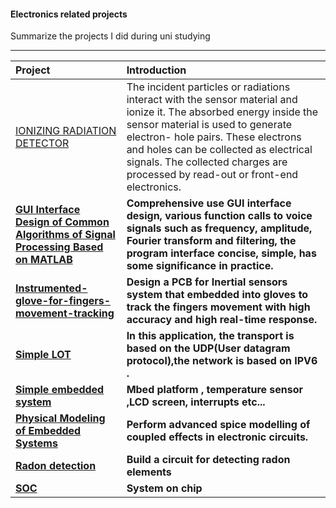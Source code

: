 #### Electronics related projects

Summarize the projects I did during uni studying

------

 

| Project                                                      | Introduction                                                 |
| :----------------------------------------------------------- | :----------------------------------------------------------- |
| [IONIZING RADIATION DETECTOR](https://github.com/hhhtzq/Electronics-related-projects/tree/master/ALFA-BETA-GAMMA-PARTICLE-IMAGE-PROCESSING) | The incident particles or radiations interact with the sensor material and ionize it. The absorbed energy inside the sensor material is used to generate electron- hole pairs. These electrons and holes can be collected as electrical signals. The collected charges are processed by read-out or front-end electronics. |
| **[GUI Interface Design of Common Algorithms of Signal Processing Based on MATLAB](https://github.com/hhhtzq/Electronics-related-projects/tree/master/GUI%20Interface%20Design%20of%20Common%20Algorithms%20of%20Signal%20Processing%20Based%20on%20MATLAB)** | **Comprehensive use GUI interface design, various function calls to voice signals such as frequency, amplitude, Fourier transform and filtering, the program interface concise, simple, has some significance in practice.** |
| **[Instrumented-glove-for-fingers-movement-tracking](https://github.com/hhhtzq/Electronics-related-projects/tree/master/PCB%20Project/PCB-Projects)** | **Design a PCB for Inertial sensors system that embedded into gloves to track the fingers movement with high accuracy and high real-time response.** |
| **[Simple LOT](https://github.com/hhhtzq/Electronics-related-projects/tree/master/Sensor%20Network/submit%20WSN%20code)** | **In this application, the transport is based on the UDP(User datagram protocol),the network is based on IPV6 .** |
| **[Simple embedded system](https://github.com/hhhtzq/Electronics-related-projects/tree/master/mbed_project)** | **Mbed platform , temperature sensor ,LCD screen, interrupts etc...** |
| [**Physical Modeling of Embedded Systems**](https://github.com/hhhtzq/Electronics-related-projects/tree/master/Physical%20Modeling%20of%20Embedded%20Systems) | **Perform advanced spice modelling of coupled effects in electronic circuits.** |
| **[Radon detection](https://github.com/hhhtzq/Electronics-related-projects/tree/master/Radon%20detection)** | **Build a circuit for detecting radon elements**             |
| **[SOC](https://github.com/hhhtzq/Electronics-related-projects/tree/master/SOC)** | **System on chip**                                           |

 

